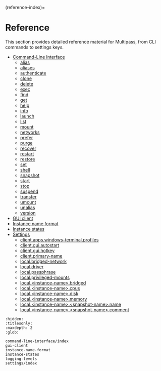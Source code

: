 (reference-index)=
# Reference

This section provides detailed reference material for Multipass, from CLI commands to settings keys.

- [Command-Line Interface](command-line-interface/index)
    - [alias](command-line-interface/alias)
    - [aliases](command-line-interface/aliases)
    - [authenticate](command-line-interface/authenticate)
    - [clone](command-line-interface/clone)
    - [delete](command-line-interface/delete)
    - [exec](command-line-interface/exec)
    - [find](command-line-interface/find)
    - [get](command-line-interface/get)
    - [help](command-line-interface/help)
    - [info](command-line-interface/info)
    - [launch](command-line-interface/launch)
    - [list](command-line-interface/list)
    - [mount](command-line-interface/mount)
    - [networks](command-line-interface/networks)
    - [prefer](command-line-interface/prefer)
    - [purge](command-line-interface/purge)
    - [recover](command-line-interface/recover)
    - [restart](command-line-interface/restart)
    - [restore](command-line-interface/restore)
    - [set](command-line-interface/set)
    - [shell](command-line-interface/shell)
    - [snapshot](command-line-interface/snapshot)
    - [start](command-line-interface/start)
    - [stop](command-line-interface/stop)
    - [suspend](command-line-interface/suspend)
    - [transfer](command-line-interface/transfer)
    - [umount](command-line-interface/umount)
    - [unalias](command-line-interface/unalias)
    - [version](command-line-interface/version)
- [GUI client](gui-client)
- [Instance name format](instance-name-format)
- [Instance states](instance-states)
- [Settings](settings/index)
    - [client.apps.windows-terminal.profiles](settings/client-apps-windows-terminal-profiles)
    - [client.gui.autostart](settings/client-gui-autostart)
    - [client.gui.hotkey](settings/client-gui-hotkey)
    - [client.primary-name](settings/client-primary-name)
    - [local.bridged-network](settings/local-bridged-network)
    - [local.driver](settings/local-driver)
    - [local.passphrase](settings/local-passphrase)
    - [local.privileged-mounts](settings/local-privileged-mounts)
    - [local.\<instance-name>.bridged](settings/local-instance-name-bridged)
    - [local.\<instance-name>.cpus](settings/local-instance-name-cpus)
    - [local.\<instance-name>.disk](settings/local-instance-name-disk)
    - [local.\<instance-name>.memory](settings/local-instance-name-memory)
    - [local.\<instance-name>.\<snapshot-name>.name](settings/local-instance-name-snapshot-name-name)
    - [local.\<instance-name>.\<snapshot-name>.comment](settings/local-instance-name-snapshot-name-comment)

```{toctree}
:hidden:
:titlesonly:
:maxdepth: 2
:glob:

command-line-interface/index
gui-client
instance-name-format
instance-states
logging-levels
settings/index
